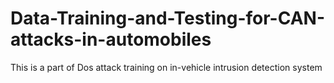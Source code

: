 # Data-Training-and-Testing-for-CAN-attacks-in-automobiles
This is a part of Dos attack training on in-vehicle intrusion detection system 
